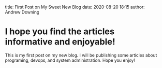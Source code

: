 title: First Post on My Sweet New Blog
date: 2020-08-20 18:15
author: Andrew Downing

# I hope you find the articles informative and enjoyable!

This is my first post on my new blog. I will be publishing some articles about 
 programing, devops, and system administration.  Hope you enjoy!
